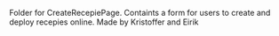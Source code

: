 Folder for CreateRecepiePage. Containts a form for users to create and deploy recepies online.
Made by Kristoffer and Eirik
